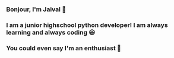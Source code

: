 ### Bonjour, I'm Jaival 👋

### I am a junior highschool python developer! I am always learning and always coding 😃
### You could even say I'm an enthusiast 🤪

<!--
**GEEGABYTE1/GEEGABYTE1** is a ✨ _special_ ✨ repository because its `README.md` (this file) appears on your GitHub profile.

- 🔭 I’m currently working on Complex Data Structures 🔬
- 🌱 I’m currently learning CS 101 (Aka Computer Science!)
- 👫 I’m looking to collaborate on Machine Learning Projects 🔮
- 🤔 I’m looking for help with nothing really, I got this!
- 💬 Ask me about anything! I'm always willing to help 🤗
- 📫 How to reach me: LinkedIn: https://www.linkedin.com/in/jaivalpatel/, Instagram: @jaivalpatelll
- 😄 Pronouns: He/Him
- 💡 Fun fact: I love mangoes 🥭 
- 💕 Passions: I love mathematics and I absolutely love to code
